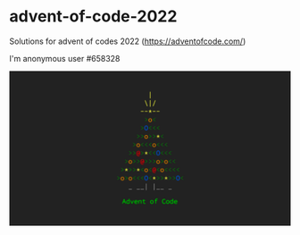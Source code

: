 # advent-of-code-2022
Solutions for advent of codes 2022 (https://adventofcode.com/)

I'm anonymous user #658328

![Advent of Code 2022](https://raw.githubusercontent.com/aran112000/Advent-of-Code-2019-PHP/master/aoc.png "Advent of Code 2022")

